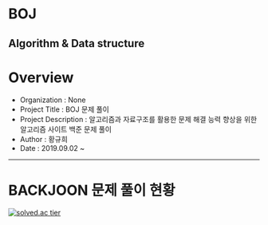 # BOJ
Algorithm & Data structure
-----------------------------
# Overview
* Organization : None
* Project Title : BOJ 문제 풀이
* Project Description : 알고리즘과 자료구조를 활용한 문제 해결 능력 향상을 위한 알고리즘 사이트 백준 문제 풀이 
* Author : 황규희  
* Date : 2019.09.02 ~
-----------------------------
# BACKJOON 문제 풀이 현황
[![solved.ac tier](http://mazassumnida.wtf/api/generate_badge?boj=wkqk66)](https://solved.ac/wkqk66)
